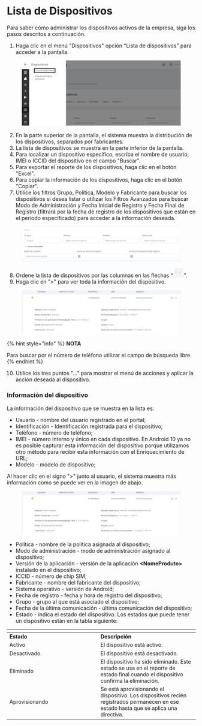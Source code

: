 # Lista de Dispositivos

Para saber cómo administrar los dispositivos activos de la empresa, siga los pasos descritos a continuación.

1. Haga clic en el menú "Dispositivos" opción "Lista de dispositivos" para acceder a la pantalla.

<figure><img src="../../.gitbook/assets/Captura de tela 2023-11-03 103939.png" alt=""><figcaption></figcaption></figure>

2. En la parte superior de la pantalla, el sistema muestra la distribución de los dispositivos, separados por fabricantes.
3. La lista de dispositivos se muestra en la parte inferior de la pantalla.
4. Para localizar un dispositivo específico, escriba el nombre de usuario, IMEI o ICCID del dispositivo en el campo "Buscar".
5. Para exportar el reporte de los dispositivos, haga clic en el botón "Excel".
6. Para copiar la información de los dispositivos, haga clic en el botón "Copiar".
7. Utilice los filtros Grupo, Política, Modelo y Fabricante para buscar los dispositivos si desea listar o utilizar los Filtros Avanzados para buscar Modo de Administración y Fecha Inicial de Registro y Fecha Final de Registro (filtrará por la fecha de registro de los dispositivos que están en el período especificado) para acceder a la información deseada.

<figure><img src="../../.gitbook/assets/image (2) (1).png" alt=""><figcaption></figcaption></figure>

8. Ordene la lista de dispositivos por las columnas en las flechas “ ![](<../../.gitbook/assets/1 (6).png>)”.
9. Haga clic en ">" para ver toda la información del dispositivo.

<figure><img src="../../.gitbook/assets/image (3) (1).png" alt=""><figcaption></figcaption></figure>

{% hint style="info" %}
**NOTA**&#x20;

Para buscar por el número de teléfono utilizar el campo de búsqueda libre.
{% endhint %}

10. Utilice los tres puntos "..." para mostrar el menú de acciones y aplicar la acción deseada al dispositivo.

### **Información del dispositivo**

La información del dispositivo que se muestra en la lista es:&#x20;

* Usuario - nombre del usuario registrado en el portal;&#x20;
* Identificación - Identificación registrada para el dispositivo;&#x20;
* Teléfono - número de teléfono;&#x20;
* IMEI - número interno y único en cada dispositivo. En Android 10 ya no es posible capturar esta información del dispositivo porque utilizamos otro método para recibir esta información con el Enriquecimiento de URL;&#x20;
* Modelo - modelo de dispositivo;&#x20;

Al hacer clic en el signo ">" junto al usuario, el sistema muestra más información como se puede ver en la imagen de abajo.

<figure><img src="../../.gitbook/assets/image (3) (1).png" alt=""><figcaption></figcaption></figure>

* Política - nombre de la política asignada al dispositivo;&#x20;
* Modo de administración - modo de administración asignado al dispositivo;
* Versión de la aplicación - versión de la aplicación **\<NomeProduto>** instalado en el dispositivo;&#x20;
* ICCID - número de chip SIM;&#x20;
* Fabricante - nombre del fabricante del dispositivo;&#x20;
* Sistema operativo - versión de Android;&#x20;
* Fecha de registro - fecha y hora de registro del dispositivo;&#x20;
* Grupo - grupo al que está asociado el dispositivo;&#x20;
* Fecha de la última comunicación - última comunicación del dispositivo;&#x20;
* Estado - indica el estado del dispositivo. Los estados que puede tener un dispositivo están en la tabla siguiente:

<table data-header-hidden><thead><tr><th width="229"></th><th></th></tr></thead><tbody><tr><td><strong>Estado</strong></td><td><strong>Descripción</strong></td></tr><tr><td>Activo</td><td>El dispositivo está activo.</td></tr><tr><td>Desactivado</td><td>El dispositivo está desactivado.</td></tr><tr><td>Eliminado</td><td>El dispositivo ha sido eliminado. Este estado se usa en el reporte de estado final cuando el dispositivo confirma la eliminación.</td></tr><tr><td>Aprovisionando</td><td>Se está aprovisionando el dispositivo. Los dispositivos recién registrados permanecen en ese estado hasta que se aplica una directiva.</td></tr></tbody></table>
